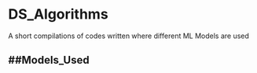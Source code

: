 # DS_Algorithms
A short compilations of codes written where different ML Models are used

##Models_Used
- 
